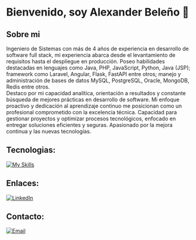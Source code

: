 # Bienvenido, soy Alexander Beleño 👋

## Sobre mi

Ingeniero de Sistemas con más de 4 años de experiencia en desarrollo de software full stack, mi experiencia abarca desde el levantamiento de requisitos hasta el despliegue en producción. Poseo habilidades destacadas en lenguajes como Java, PHP, JavaScript, Python, Java (JSP); framework como Laravel, Angular, Flask, FastAPI entre otros; manejo y administración de bases de datos MySQL, PostgreSQL, Oracle, MongoDB, Redis entre otros. 
</br>
Destaco por mi capacidad analítica, orientación a resultados y constante búsqueda de mejores prácticas en desarrollo de software. Mi enfoque proactivo y dedicación al aprendizaje continuo me posicionan como un profesional comprometido con la excelencia técnica. Capacidad para gestionar proyectos y optimizar procesos tecnológicos, enfocado en entregar soluciones eficientes y seguras. Apasionado por la mejora continua y las nuevas tecnologías.

## Tecnologias:

[![My Skills](https://skillicons.dev/icons?i=html,css,js,php,laravel,py,flask,fastapi,ts,angular,androidstudio,anaconda,aws,azure,bash,bitbucket,bootstrap,dart,django,docker,dotnet,eclipse,electron,figma,flutter,git,github,gitlab,ai,java,jquery,linux,mongodb,mysql,nginx,nodejs,postgres,redis,sqlite,selenium,tailwind)](https://skillicons.dev)

## Enlaces:
[![LinkedIn](https://img.shields.io/badge/LinkedIn-@AlexanderBeleño-487FCF?style=for-the-badge&logo=LinkedIn&logoColor=white&labelColor=101010)](https://www.linkedin.com/in/alexander-beleño/)

## Contacto:

[![Email](https://img.shields.io/badge/alexanderbeleno16@gmail.com-email-D14836?style=for-the-badge&logo=gmail&logoColor=white&labelColor=101010)](mailto:alexanderbeleno16@gmail.com)
